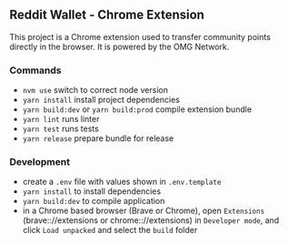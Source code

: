 ## Reddit Wallet - Chrome Extension

This project is a Chrome extension used to transfer community points directly in the browser. It is powered by the OMG Network.

### Commands

- `nvm use` switch to correct node version
- `yarn install` install project dependencies
- `yarn build:dev` or `yarn build:prod` compile extension bundle
- `yarn lint` runs linter
- `yarn test` runs tests
- `yarn release` prepare bundle for release

### Development

- create a `.env` file with values shown in `.env.template`
- `yarn install` to install dependencies
- `yarn build:dev` to compile application
- in a Chrome based browser (Brave or Chrome), open `Extensions` (brave:://extensions or chrome:://extensions) in `Developer mode`, and click `Load unpacked` and select the `build` folder
